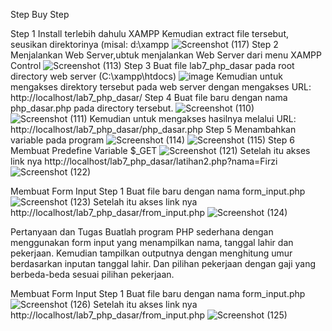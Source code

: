 Step Buy Step 

Step 1
Install terlebih dahulu XAMPP Kemudian extract file tersebut, seusikan
direktorinya (misal: d:\xampp
![Screenshot (117)](https://user-images.githubusercontent.com/73973590/168620730-18d1110a-43a8-4b61-92ff-44aac4f3f74f.png)
Step 2 
Menjalankan Web Server,ubtuk menjalankan Web Server dari menu XAMPP Control
![Screenshot (113)](https://user-images.githubusercontent.com/73973590/168621054-089687c2-f3d4-45e8-831f-c709face95e2.png)
Step 3
Buat file lab7_php_dasar pada root directory web server (C:\xampp\htdocs)
![image](https://user-images.githubusercontent.com/73973590/168621452-27871016-0f8f-490f-9869-d952eb61f757.png)
Kemudian untuk mengakses direktory tersebut pada web server dengan mengakses URL:
http://localhost/lab7_php_dasar/
Step 4
Buat file baru dengan nama php_dasar.php pada directory tersebut.
![Screenshot (110)](https://user-images.githubusercontent.com/73973590/168621749-4c938d18-5745-47b9-b7c6-abf0f51b0dde.png)
![Screenshot (111)](https://user-images.githubusercontent.com/73973590/168621790-b7e92b79-ce76-4ee7-9e84-3572b45b1788.png)
Kemudian untuk mengakses hasilnya melalui URL:
http://localhost/lab7_php_dasar/php_dasar.php
Step 5
Menambahkan variable pada program
![Screenshot (114)](https://user-images.githubusercontent.com/73973590/168622008-2d5e7142-867e-4073-8240-505c896e3d98.png)
![Screenshot (115)](https://user-images.githubusercontent.com/73973590/168622041-994cfeca-304e-446a-b4ac-b336d3c652a8.png)
Step 6
Membuat Predefine Variable $_GET
![Screenshot (121)](https://user-images.githubusercontent.com/73973590/168843857-f3b203a8-1a79-4f1f-a056-a3fbee396ac7.png)
Setelah itu akses link nya http://localhost/lab7_php_dasar/latihan2.php?nama=Firzi
![Screenshot (122)](https://user-images.githubusercontent.com/73973590/168843917-0434547b-32de-4807-8007-0b66e3aa6b84.png)



Membuat Form Input
Step 1
Buat file baru dengan nama form_input.php
![Screenshot (123)](https://user-images.githubusercontent.com/73973590/168844322-ed683cb4-6763-4ef3-8583-6d26531d75c7.png)
Setelah itu akses link nya http://localhost/lab7_php_dasar/from_input.php
![Screenshot (124)](https://user-images.githubusercontent.com/73973590/168844363-4567384e-45f3-4e5d-9378-3be3bbdeade8.png)


Pertanyaan dan Tugas
Buatlah program PHP sederhana dengan menggunakan form input yang menampilkan
nama, tanggal lahir dan pekerjaan. Kemudian tampilkan outputnya dengan menghitung
umur berdasarkan inputan tanggal lahir. Dan pilihan pekerjaan dengan gaji yang
berbeda-beda sesuai pilihan pekerjaan.

Membuat Form Input
Step 1
Buat file baru dengan nama form_input.php
![Screenshot (126)](https://user-images.githubusercontent.com/73973590/168844958-92eba2c2-4cd7-4669-aac0-17c053d29fc0.png)
Setelah itu akses link nya http://localhost/lab7_php_dasar/from_input.php
![Screenshot (125)](https://user-images.githubusercontent.com/73973590/168845086-20494e5e-6ca3-467c-aea0-6f4a867e557d.png)





